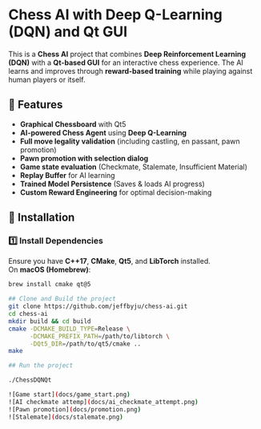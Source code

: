 # Chess AI with Deep Q-Learning (DQN) and Qt GUI  

This is a **Chess AI** project that combines **Deep Reinforcement Learning (DQN)** with a **Qt-based GUI** for an interactive chess experience. The AI learns and improves through **reward-based training** while playing against human players or itself.  

## 📌 Features  
- **Graphical Chessboard** with Qt5  
- **AI-powered Chess Agent** using **Deep Q-Learning**  
- **Full move legality validation** (including castling, en passant, pawn promotion)  
- **Pawn promotion with selection dialog**  
- **Game state evaluation** (Checkmate, Stalemate, Insufficient Material)  
- **Replay Buffer** for AI learning  
- **Trained Model Persistence** (Saves & loads AI progress)  
- **Custom Reward Engineering** for optimal decision-making  

## 🚀 Installation  

### **1️⃣ Install Dependencies**  
Ensure you have **C++17**, **CMake**, **Qt5**, and **LibTorch** installed.  
On **macOS (Homebrew)**:  
```sh
brew install cmake qt@5

## Clone and Build the project
git clone https://github.com/jeffbyju/chess-ai.git
cd chess-ai
mkdir build && cd build
cmake -DCMAKE_BUILD_TYPE=Release \
      -DCMAKE_PREFIX_PATH=/path/to/libtorch \
      -DQt5_DIR=/path/to/qt5/cmake ..
make

## Run the project

./ChessDQNQt

![Game start](docs/game_start.png)
![AI checkmate attemp](docs/ai_checkmate_attempt.png)
![Pawn promotion](docs/promotion.png)
![Stalemate](docs/stalemate.png)